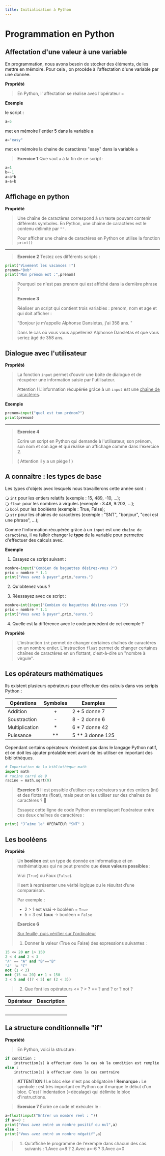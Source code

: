 ```yaml
---
title: Initialisation à Python
---
```


# Programmation en Python

<link rel="stylesheet" href="../../assets/style.css" />

## Affectation d'une valeur à une variable

En programmation, nous avons besoin de stocker des éléments, de les mettre en mémoire. Pour cela , on procède à l'affectation d'une variable par une donnée.  

**Propriété**
> En Python, l' affectation se réalise avec l'opérateur `=`

**Exemple**

le script :

```python
a=5
```
met en mémoire l'entier 5 dans la variable a

```python
a="easy"
```

met en mémoire la chaine de caractères "easy" dans la variable `a`

> **Exercice 1**
> Que vaut `a` à la fin de ce script :
> 
```python
a=1
b=-1
a=a*b
a=a+b
```
> 

## Affichage en python

**Propriété**

> Une chaîne de caractères correspond à un texte pouvant contenir différents symboles. En Python, une chaîne de caractères est le contenu délimité par `""`.
> 
> Pour afficher une chaine de caractères en Python on utilise la fonction `print()`

---

> **Exercice 2**
> Testez ces différents scripts :
```python
print("Vivement les vacances !")
prenom="Bob"
print("Mon prénom est :",prenom)
```
> Pourquoi ce n'est pas prenom qui est affiché dans la dernière phrase ?
> 
> **Exercice 3**
> 
> Réaliser un script qui contient trois variables : prenom, nom et age et qui doit afficher :
> 
> "Bonjour je m'appelle Alphonse Dansletas, j'ai 358 ans. "
> 
> Dans le cas où vous vous appelleriez Alphonse Dansletas et que vous seriez âgé de 358 ans.

## Dialogue avec l'utilisateur

**Propriété**

> La fonction `input` permet d'ouvrir une boite de dialogue et de récupérer une information saisie par l'utilisateur.
> 
> Attention ! L'information récupérée grâce à un `input` est une <u>chaîne de caractères</u>.

**Exemple**

```python
prenom=input("quel est ton prénom?")
print(prenom)
```

---

> **Exercice 4**
> 
> Ecrire un script en Python qui demande à l'utilisateur, son prénom, son nom et son âge et qui réalise un affichage comme dans l'exercice 2.
> 
> ( Attention il y a un piège ! )

## A connaître : les types de base

Les types d'objets avec lesquels nous travaillerons cette année sont :

🔾 `int` pour les entiers relatifs (exemple : 15, 489, -10, ...);  
🔾 `float` pour les nombres à virgules (exemple : 3.48, 9.203, ...);  
🔾 `bool` pour les booléens (exemple : True, False);  
🔾 `str` pour les chaines de caractères (exemple : "SNT", "bonjour", "ceci est une phrase", ...);   
  
Comme l'information récupérée grâce à un `input` est une `chaîne de caractères`, il va falloir changer le **type** de la variable pour permettre d'effectuer des calculs avec.

**Exemple**

1. Essayez ce script suivant :

```python
nombre=input("Combien de baguettes désirez-vous ?")
prix = nombre * 1.1
print("Vous avez à payer",prix,"euros.")
```

2. Qu'obtenez vous ?
  
  
  
  
3. Réessayez avec ce script :

```python
nombre=int(input("Combien de baguettes désirez-vous ?"))
prix = nombre * 1.1
print("Vous avez à payer",prix,"euros.")
```

4. Quelle est la différence avec le code précédent de cet exemple ?  
  
    
  
  
**Propriété**
> L'instruction `int` permet de changer certaines chaînes de caractères en un nombre entier.
> L'instruction `float` permet de changer certaines chaînes de caractères en un flottant, c'est-à-dire un "nombre à virgule".

## Les opérateurs mathématiques
 
Ils existent plusieurs opérateurs pour effectuer des calculs dans vos scripts Python :

| Opérations    | Symboles | Exemples                                  |
|---------------|:--------:|-------------------------------------------|
| Addition      | +        | 2 + 5 donne 7                             |
| Soustraction  | -        | 8 - 2 donne 6                             |
| Multiplication| *        | 6 * 7 donne 42                            |
| Puissance     | **       | 5 ** 3 donne 125

Cependant certains opérateurs n’existent pas dans le langage Python natif, et on doit les ajouter préalablement avant de les utiliser en important des bibliothèques.
```python
# Importation de la bibliothèque math 
import math
# racine carré de 9
racine = math.sqrt(9)
```
> **Exercice 5**
>Il est possible d’utiliser ces opérateurs sur des entiers (int) et des flottants (float), mais peut on les utiliser sur des chaînes de caractères ? 🤔 
>
> Essayez cette ligne de code Python en remplaçant l’opérateur entre ces deux chaînes de caractères :
```python
print( "J’aime la" OPERATEUR "SNT" )
```
> 

## Les booléens

**Propriété**
>Un **booléen** est un type de donnée en informatique et en mathématiques qui ne peut prendre que **deux valeurs possibles** :
> 
> Vrai (`True`) ou Faux (`False`).
>
> Il sert à représenter une vérité logique ou le résultat d’une comparaison.
>
> Par exemple :
>
> - 2 > 1 est **vrai** → booléen =  `True`
> - 5 = 3 est **faux** → booléen =  `False`

> **Exercice 6**
>
> <u>Sur feuille, puis vérifier sur l'ordinateur</u>
> 1) Donner la valeur (True ou False) des expressions suivantes :
```python
15 <= 20 or 1> 150
2 < 4 and 2 < 3
"A" == "A" and "B"=="B"
"A" != "C"
not (1 < 3)
not (15 <= 20) or 1 < 150
3 < 5 and ((7 < 5) or (2 < 3))
```
>
> 2) Que font les opérateurs <= ? > ? == ? and ? or ? not ?
>
| Opérateur | Description |
|-----------|-------------|
|           |             |
|           |             |
|           |             |
|           |             |
|           |             |
>

## La structure conditionnelle "if"
**Propriété**
>En Python, voici la structure :
```python
if condition :
    instruction(s) à effectuer dans la cas où la condition est remplie
else :
    instruction(s) à effectuer dans la cas contraire
```
>
> **ATTENTION !**  Le bloc else n'est pas obligatoire !
> **Remarque :**  Le symbole   :   est très important en Python car il marque le début d'un bloc. C'est l'indentation (=décalage) qui délimite le bloc d'instructions.

> **Exercice 7**
> Écrire ce code et exécuter le :
```python
a=float(input("Entrer un nombre réel : ")) 
if a>=0 : 
print("Vous avez entré un nombre positif ou nul",a) 
else : 
print("Vous avez entré un nombre négatif",a) 
```
>
> 1) Qu'affiche le programme de l'exemple dans chacun des cas suivants :
>   1.Avec a=8 ?
>   2.Avec a=-6 ?
>   3.Avec a=0 